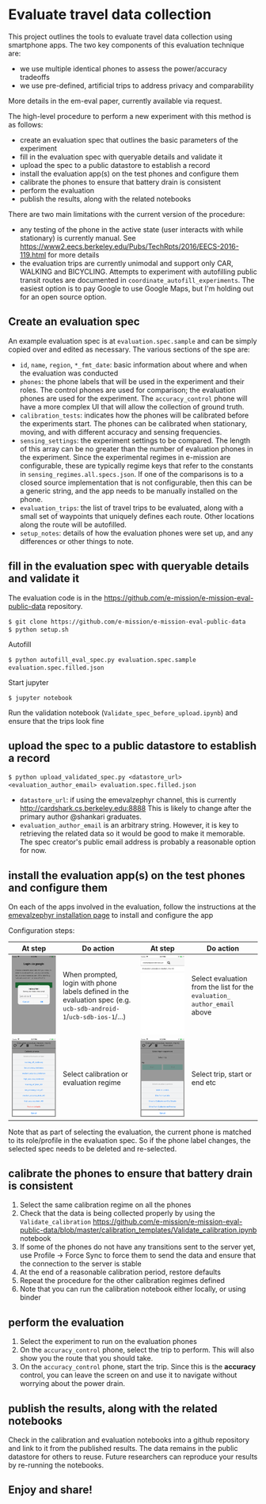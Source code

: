 # Evaluate travel data collection 

This project outlines the tools to evaluate travel data collection using
smartphone apps. The two key components of this evaluation technique are:
- we use multiple identical phones to assess the power/accuracy tradeoffs
- we use pre-defined, artificial trips to address privacy and comparability

More details in the em-eval paper, currently available via request.

The high-level procedure to perform a new experiment with this method is as follows:
- create an evaluation spec that outlines the basic parameters of the experiment
- fill in the evaluation spec with queryable details and validate it
- upload the spec to a public datastore to establish a record
- install the evaluation app(s) on the test phones and configure them
- calibrate the phones to ensure that battery drain is consistent
- perform the evaluation
- publish the results, along with the related notebooks

There are two main limitations with the current version of the procedure:
- any testing of the phone in the active state (user interacts with while
  stationary) is currently manual. See
https://www2.eecs.berkeley.edu/Pubs/TechRpts/2016/EECS-2016-119.html for more
details
- the evaluation trips are currently unimodal and support only CAR, WALKING and
  BICYCLING. Attempts to experiment with autofilling public transit routes are
  documented in `coordinate_autofill_experiments`. The easiest option is to pay
  Google to use Google Maps, but I'm holding out for an open source option.

## Create an evaluation spec ##

An example evaluation spec is at `evaluation.spec.sample` and can be simply
copied over and edited as necessary. The various sections of the spe are:
- `id`, `name`, `region`, `*_fmt_date`: basic information about where and when
  the evaluation was conducted
- `phones`: the phone labels that will be used in the experiment and their
  roles. The control phones are used for comparison; the evaluation phones are
  used for the experiment. The `accuracy_control` phone will have a more
  complex UI that will allow the collection of ground truth.
- `calibration_tests`: indicates how the phones will be calibrated before the
  experiments start. The phones can be calibrated when stationary, moving, and
  with different accuracy and sensing frequencies.
- `sensing_settings`: the experiment settings to be compared. The length of
  this array can be no greater than the number of evaluation phones in the
  experiment. Since the experimental regimes in e-mission are configurable,
  these are typically regime keys that refer to the constants in
  `sensing_regimes.all.specs.json`. If one of the comparisons is to a closed
  source implementation that is not configurable, then this can be a generic
  string, and the app needs to be manually installed on the phone.
- `evaluation_trips`: the list of travel trips to be evaluated, along with a
  small set of waypoints that uniquely defines each route. Other locations
  along the route will be autofilled.
- `setup_notes`: details of how the evaluation phones were set up, and any
  differences or other things to note.

## fill in the evaluation spec with queryable details and validate it ##

The evaluation code is in the
https://github.com/e-mission/e-mission-eval-public-data repository.

```
$ git clone https://github.com/e-mission/e-mission-eval-public-data
$ python setup.sh
```

Autofill

```
$ python autofill_eval_spec.py evaluation.spec.sample evaluation.spec.filled.json
```

Start jupyter

```
$ jupyter notebook
```

Run the validation notebook (`Validate_spec_before_upload.ipynb`) and ensure
that the trips look fine

## upload the spec to a public datastore to establish a record ##

```
$ python upload_validated_spec.py <datastore_url> <evaluation_author_email> evaluation.spec.filled.json
```

- `datastore_url`: if using the emevalzephyr channel, this is currently http://cardshark.cs.berkeley.edu:8888 This is likely to change after the primary author @shankari graduates.
- `evaluation_author_email` is an arbitrary string. However, it is key to retrieving the related data so it would be good to make it memorable. The spec creator's public email address is probably a reasonable option for now.

## install the evaluation app(s) on the test phones and configure them ##

On each of the apps involved in the evaluation, follow the instructions at the [emevalzephyr installation page](https://e-mission.eecs.berkeley.edu/#/client_setup?new_client=emevalzephyr&clear_usercache=true&clear_local_storage=true) to install and configure the app

Configuration steps:

| At step               | Do action            | At step | Do action |
|-----------------------|----------------------|-------- |---------- |
| ![Login with phone label](../assets/em-benchmark/login_with_phone_label.png) | When prompted, login with phone labels defined in the evaluation spec (e.g. `ucb-sdb-android-1`/`ucb-sdb-ios-1`/...) | ![Select evaluation from list](../assets/em-benchmark/select_evaluation_from_list.png) | Select evaluation from the list for the `evaluation_ author_email` above |
| ![Select the calibration to perform](../assets/em-benchmark/select_calibration.png) | Select calibration or evaluation regime | ![Select trip start end](../assets/em-benchmark/select_trip_start_end.png)| Select trip, start or end etc |

Note that as part of selecting the evaluation, the current phone is matched to its role/profile in the evaluation spec. So if the phone label changes, the selected spec needs to be deleted and re-selected.

## calibrate the phones to ensure that battery drain is consistent ##

1. Select the same calibration regime on all the phones
2. Check that the data is being collected properly by using the
`Validate_calibration` https://github.com/e-mission/e-mission-eval-public-data/blob/master/calibration_templates/Validate_calibration.ipynb notebook
1. If some of the phones do not have any transitions sent to the server yet,
use Profile -> Force Sync to force them to send the data and ensure that the
connection to the server is stable
1. At the end of a reasonable calibration period, restore defaults
1. Repeat the procedure for the other calibration regimes defined
1. Note that you can run the calibration notebook either locally, or using binder

## perform the evaluation ##

1. Select the experiment to run on the evaluation phones
1. On the `accuracy_control` phone, select the trip to perform. This will also
show you the route that you should take.
1. On the `accuracy_control` phone, start the trip. Since this is the
**accuracy** control, you can leave the screen on and use it to navigate
without worrying about the power drain.

## publish the results, along with the related notebooks ##

Check in the calibration and evaluation notebooks into a github repository and
link to it from the published results. The data remains in the public datastore
for others to reuse. Future researchers can reproduce your results by
re-running the notebooks.

## Enjoy and share! ##
